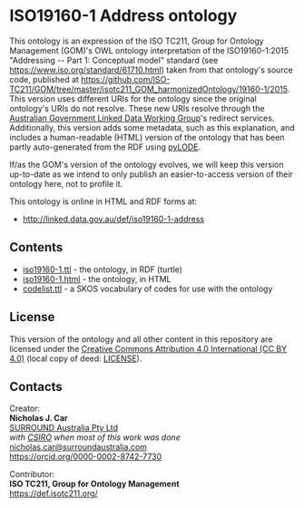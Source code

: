 # ISO19160-1 Address ontology
This ontology is an expression of the ISO TC211, Group for Ontology Management (GOM)'s OWL ontology interpretation of the ISO19160-1:2015 "Addressing -- Part 1: Conceptual model" standard (see https://www.iso.org/standard/61710.html) taken from that ontology's source code, published at https://github.com/ISO-TC211/GOM/tree/master/isotc211_GOM_harmonizedOntology/19160-1/2015. This version uses different URIs for the ontology since the original ontology's URIs do not resolve. These new URIs resolve through the [Australian Government Linked Data Working Group](http://www.linked.data.gov.au)'s redirect services. Additionally, this version adds some metadata, such as this explanation, and includes a human-readable (HTML) version of the ontology that has been partly auto-generated from the RDF using [pyLODE](https://github.com/rdflib/pyLODE/).

If/as the GOM's version of the ontology evolves, we will keep this version up-to-date as we intend to only publish an easier-to-access version of their ontology here, not to profile it.

This ontology is online in HTML and RDF forms at:

* <http://linked.data.gov.au/def/iso19160-1-address>


## Contents
* [iso19160-1.ttl](iso19160-1.ttl) - the ontology, in RDF (turtle)
* [iso19160-1.html](iso19160-1.html) - the ontology, in HTML
* [codelist.ttl](codelist.ttl) - a SKOS vocabulary of codes for use with the ontology

## License
This version of the ontology and all other content in this repository are licensed under the [Creative Commons Attribution 4.0 International (CC BY 4.0)](https://creativecommons.org/licenses/by/4.0/) (local copy of deed: [LICENSE](LICENSE)).

## Contacts
Creator:  
**Nicholas J. Car**  
[SURROUND Australia Pty Ltd](https://surroundaustralia.com)  
*with [CSIRO](https://www.csiro.au) when most of this work was done*  
<nicholas.car@surroundaustralia.com>  
<https://orcid.org/0000-0002-8742-7730>  

Contributor:  
**ISO TC211, Group for Ontology Management**  
<https://def.isotc211.org/>  


